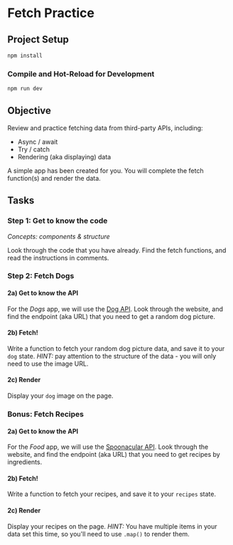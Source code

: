 # Fetch Practice

## Project Setup

```sh
npm install
```

### Compile and Hot-Reload for Development

```sh
npm run dev
```

## Objective
Review and practice fetching data from third-party APIs, including:

- Async / await
- Try / catch
- Rendering (aka displaying) data

A simple app has been created for you. 
You will complete the fetch function(s) and render the data.


## Tasks

### Step 1: Get to know the code
_Concepts: components & structure_

Look through the code that you have already. Find the fetch functions, and read the instructions in comments.

### Step 2: Fetch Dogs

#### 2a) Get to know the API
For the *Dogs* app, we will use the [Dog API](https://dog.ceo/dog-api/). Look through the website, and find the endpoint (aka URL) that you need to get a random dog picture.

#### 2b) Fetch!
Write a function to fetch your random dog picture data, and save it to your `dog` state. *HINT:* pay attention to the structure of the data - you will only need to use the image URL.

#### 2c) Render
Display your `dog` image on the page.

### Bonus: Fetch Recipes

#### 2a) Get to know the API
For the *Food* app, we will use the [Spoonacular API](https://spoonacular.com/). Look through the website, and find the endpoint (aka URL) that you need to get recipes by ingredients.

#### 2b) Fetch!
Write a function to fetch your recipes, and save it to your `recipes` state.

#### 2c) Render
Display your recipes on the page. *HINT:* You have multiple items in your data set this time, so you'll need to use `.map()` to render them.